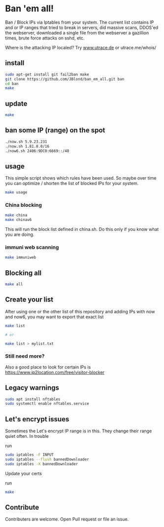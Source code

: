# Ban 'em all!

Ban / Block IPs via Iptables from your system.
The current list contains IP and or IP ranges that tried to break in servers, did massive scans, DDOS'ed the webserver, downloaded a single file from the webserver a gazillion times, brute force attacks on sshd, etc.

Where is the attacking IP localed? Try www.utrace.de or utrace.me/whois/

## install

```bash
sudo apt-get install git fail2ban make
git clone https://github.com/JBlond/ban_em_all.git ban
cd ban
make
```

## update

```bash
make
```

## ban some IP (range) on the spot

```bash
./now.sh 5.9.23.231
./now.sh 1.81.0.0/16
./now6.sh 2406:9DC0:6669::/48
```

## usage

This simple script shows which rules have been used. So maybe over time you can optimize / shorten the list of blocked IPs for your system.

```bash
make usage
```

### China blocking

```bash
make china
make chinav6
```

This will run the block list defined in china.sh. Do this only if you know what you are doing.

### immuni web scanning

```bash
make immuniweb
```

## Blocking all

```bash
make all
```

## Create your list

After using one or the other list of this repository and adding IPs with now and now6, you may want to export that exact list

```bash
make list

# or

make list > mylist.txt 
```

### Still need more?

Also a good place to look for certain IPs is <https://www.ip2location.com/free/visitor-blocker>

## Legacy warnings

```bash
sudo apt install nftables
sudo systemctl enable nftables.service
```

## Let's encrypt issues

Sometimes the Let's encrypt IP range is in this. They change their range quiet often. In trouble

run 

```bash
sudo iptables -F INPUT
sudo iptables --flush bannedDownloader
sudo iptables -X bannedDownloader
```

Update your certs

run 
```bash
make
```

## Contribute

Contributers are welcome. Open Pull request or file an issue.
